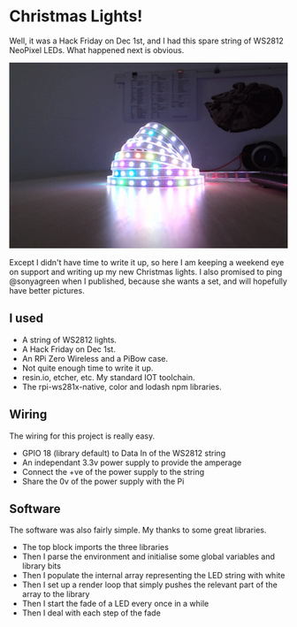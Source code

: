 Christmas Lights!
==

Well, it was a Hack Friday on Dec 1st, and I had this spare string of WS2812 NeoPixel LEDs.  What happened next is obvious.

![lights](/img/lights.jpg)

Except I didn't have time to write it up, so here I am keeping a weekend eye on support and writing up my new Christmas lights.  I also promised to ping @sonyagreen when I published, because she wants a set, and will hopefully have better pictures.

I used
--

* A string of WS2812 lights.
* A Hack Friday on Dec 1st.
* An RPi Zero Wireless and a PiBow case.
* Not quite enough time to write it up.
* resin.io, etcher, etc. My standard IOT toolchain.
* The rpi-ws281x-native, color and lodash npm libraries.

Wiring
--

The wiring for this project is really easy.

* GPIO 18 (library default) to Data In of the WS2812 string
* An independant 3.3v power supply to provide the amperage
* Connect the +ve of the power supply to the string
* Share the 0v of the power supply with the Pi

Software
--

The software was also fairly simple.  My thanks to some great libraries.

* The top block imports the three libraries
* Then I parse the environment and initialise some global variables and library bits
* Then I populate the internal array representing the LED string with white
* Then I set up a render loop that simply pushes the relevant part of the array to the library
* Then I start the fade of a LED every once in a while
* Then I deal with each step of the fade
